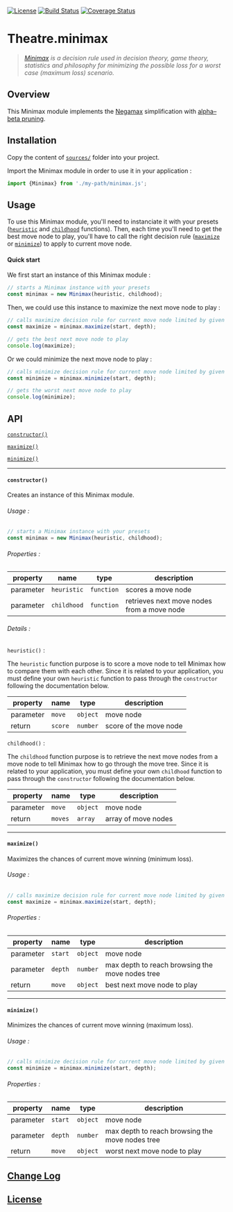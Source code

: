 [![License](https://img.shields.io/badge/license-MIT-blue.svg)](./LICENSE)
[![Build Status](https://travis-ci.org/deformhead/Theatre.minimax.svg?branch=master)](https://travis-ci.org/deformhead/Theatre.minimax)
[![Coverage Status](https://coveralls.io/repos/github/deformhead/Theatre.minimax/badge.svg?branch=master)](https://coveralls.io/github/deformhead/Theatre.minimax?branch=master)

# Theatre.minimax

> *[Minimax](https://en.wikipedia.org/wiki/Minimax) is a decision rule used in decision theory, game theory, statistics and philosophy for minimizing the possible loss for a worst case (maximum loss) scenario.*

## Overview

This Minimax module implements the [Negamax](https://en.wikipedia.org/wiki/Negamax) simplification with [alpha–beta pruning](https://en.wikipedia.org/wiki/Alpha%E2%80%93beta_pruning).

## Installation

Copy the content of [`sources/`](./sources) folder into your project.

Import the Minimax module in order to use it in your application :

```javascript
import {Minimax} from './my-path/minimax.js';
```

## Usage

To use this Minimax module, you'll need to instanciate it with your presets ([`heuristic`](#constructor) and [`childhood`](#constructor) functions). Then, each time you'll need to get the best move node to play, you'll have to call the right decision rule ([`maximize`](#maximize) or [`minimize`](#minimize)) to apply to current move node.

#### Quick start

We first start an instance of this Minimax module :

```javascript
// starts a Minimax instance with your presets
const minimax = new Minimax(heuristic, childhood);
```

Then, we could use this instance to maximize the next move node to play :

```javascript
// calls maximize decision rule for current move node limited by given depth
const maximize = minimax.maximize(start, depth);

// gets the best next move node to play
console.log(maximize);
```

Or we could minimize the next move node to play :

```javascript
// calls minimize decision rule for current move node limited by given depth
const minimize = minimax.minimize(start, depth);

// gets the worst next move node to play
console.log(minimize);
```

## API

[`constructor()`](#constructor)

[`maximize()`](#maximize)

[`minimize()`](#minimize)

---

#### `constructor()`

Creates an instance of this Minimax module.

###### Usage :

```javascript
// starts a Minimax instance with your presets
const minimax = new Minimax(heuristic, childhood);
```

###### Properties :

| property  | name        | type       | description                                |
| --------- | ----------- | ---------- | ------------------------------------------ |
| parameter | `heuristic` | `function` | scores a move node                         |
| parameter | `childhood` | `function` | retrieves next move nodes from a move node |

###### Details :

`heuristic()` :

The `heuristic` function purpose is to score a move node to tell Minimax how to compare them with each other. Since it is related to your application, you must define your own `heuristic` function to pass through the `constructor` following the documentation below.

| property  | name    | type     | description            |
| --------- | ------- | -------- | ---------------------- |
| parameter | `move`  | `object` | move node              |
| return    | `score` | `number` | score of the move node |

`childhood()` :

The `childhood` function purpose is to retrieve the next move nodes from a move node to tell Minimax how to go through the move tree. Since it is related to your application, you must define your own `childhood` function to pass through the `constructor` following the documentation below.

| property  | name    | type     | description            |
| --------- | ------- | -------- | ---------------------- |
| parameter | `move`  | `object` | move node              |
| return    | `moves` | `array`  | array of move nodes    |

---

#### `maximize()`

Maximizes the chances of current move winning (minimum loss).

###### Usage :

```javascript
// calls maximize decision rule for current move node limited by given depth
const maximize = minimax.maximize(start, depth);
```

###### Properties :

| property  | name    | type     | description                                     |
| --------- | ------- | -------- | ----------------------------------------------- |
| parameter | `start` | `object` | move node                                       |
| parameter | `depth` | `number` | max depth to reach browsing the move nodes tree |
| return    | `move`  | `object` | best next move node to play                     |

---

#### `minimize()`

Minimizes the chances of current move winning (maximum loss).

###### Usage :

```javascript
// calls minimize decision rule for current move node limited by given depth
const minimize = minimax.minimize(start, depth);
```

###### Properties :

| property  | name    | type     | description                                     |
| --------- | ------- | -------- | ----------------------------------------------- |
| parameter | `start` | `object` | move node                                       |
| parameter | `depth` | `number` | max depth to reach browsing the move nodes tree |
| return    | `move`  | `object` | worst next move node to play                    |

## [Change Log](./CHANGELOG.md)

## [License](./LICENSE)
